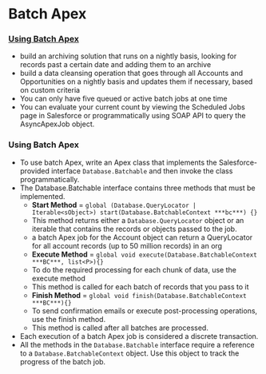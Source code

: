 # Batch Apex

### [Using Batch Apex](https://developer.salesforce.com/docs/atlas.en-us.apexcode.meta/apexcode/apex_batch_interface.htm)
* build an archiving solution that runs on a nightly basis, looking for records past a certain date and adding them to an archive
* build a data cleansing operation that goes through all Accounts and Opportunities on a nightly basis and updates them if necessary, based on custom criteria
* You can only have five queued or active batch jobs at one time
* You can evaluate your current count by viewing the Scheduled Jobs page in Salesforce or programmatically using SOAP API to query the AsyncApexJob object.

### Using Batch Apex
* To use batch Apex, write an Apex class that implements the Salesforce-provided interface `Database.Batchable` and then invoke the class programmatically.
* The Database.Batchable interface contains three methods that must be implemented.
  * <b>Start Method</b> = `global (Database.QueryLocator | Iterable<sObject>) start(Database.BatchableContext ***bc***) {}`
  * This method returns either a `Database.QueryLocator` object or an iterable that contains the records or objects passed to the job.
  * a batch Apex job for the Account object can return a QueryLocator for all account records (up to 50 million records) in an org
  * <b>Execute Method</b> = `global void execute(Database.BatchableContext ***BC***, list<P>){}`
  * To do the required processing for each chunk of data, use the execute method
  *  This method is called for each batch of records that you pass to it
  * <b>Finish Method</b> = `global void finish(Database.BatchableContext ***BC***){}`
  * To send confirmation emails or execute post-processing operations, use the finish method. 
  * This method is called after all batches are processed.
* Each execution of a batch Apex job is considered a discrete transaction.
* All the methods in the `Database.Batchable` interface require a reference to a `Database.BatchableContext` object. Use this object to track the progress of the batch job.

